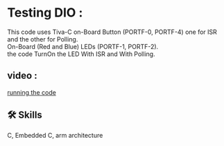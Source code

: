 
# Testing DIO : 
This code uses Tiva-C on-Board Button (PORTF-0, PORTF-4) one for ISR and the other for Polling.<br> 
On-Board (Red and Blue) LEDs (PORTF-1, PORTF-2). <br>
the code TurnOn the LED With ISR and With Polling. <br>

## video : 
[running the code](https://youtu.be/SaJVX8ZBVF4)<br>




## 🛠 Skills
C, Embedded C, arm architecture

